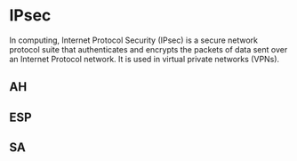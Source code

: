 # IPsec

In computing, Internet Protocol Security (IPsec) is a secure network protocol suite that authenticates and encrypts the packets of data sent over an Internet Protocol network. It is used in virtual private networks (VPNs). 

## AH

## ESP

## SA	